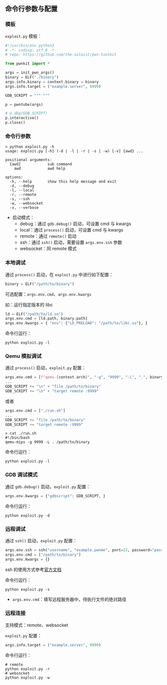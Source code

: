 ## 命令行参数与配置

### 模板

`exploit.py` 模板：

```python
#!/usr/bin/env python3
# -*- coding: utf-8 -*-
# repo: https://github.com/the-soloist/pwn-toolkit

from pwnkit import *

args = init_pwn_args()
binary = ELF("./binary")
args.info.binary = context.binary = binary
args.info.target = ("example.server", 9999)

GDB_SCRIPT = """ """

p = pwntube(args)

# p.dbg(GDB_SCRIPT)
p.interactive()
p.close()
```

### 命令行参数

```shell
> python exploit.py -h
usage: exploit.py [-h] (-d | -l | -r | -s | -w) [-v] {awd} ...

positional arguments:
  {awd}            sub command
    awd            awd help

options:
  -h, --help       show this help message and exit
  -d, --debug
  -l, --local
  -r, --remote
  -s, --ssh
  -w, --websocket
  -v, --verbose
```

- 启动模式：
  - debug：通过 `gdb.debug()` 启动，可设置 cmd 与 kwargs
  - local：通过 `process()` 启动，可设置 cmd 与 kwargs
  - remote：通过 `remote()` 启动
  - ssh：通过 `ssh()` 启动，需要设置 `args.env.ssh` 参数
  - websocket：同 remote 模式

### 本地调试

通过 `process()` 启动，在 `exploit.py` 中进行如下配置：

```python
binary = ELF("/path/to/binary")
```

可选配置：`args.env.cmd`、`args.env.kwargs`

如：运行指定版本的 libc

```python
ld = ELF("/path/to/ld.so")
args.env.cmd = [ld.path, binary.path]
args.env.kwargs = { "env": {"LD_PRELOAD": "/path/to/libc.so"}, }
```

命令行运行：

```shell
python exploit.py -l
```

### Qemu 模拟调试

通过 `process()` 启动，`exploit.py` 配置：

```python
args.env.cmd = [f"qemu-{context.arch}", "-g", "9999", "-L", ".", binary.path]
...
GDB_SCRIPT += "\n" + "file /path/to/binary"
GDB_SCRIPT += "\n" + "target remote :9999"
```

或者

```python
args.env.cmd = ["./run.sh"]
...
GDB_SCRIPT += "file /path/to/binary"
GDB_SCRIPT += "target remote :9999"
```

```shell
> cat ./run.sh
#!/bin/bash
qemu-mips -g 9999 -L . /path/to/binary
```

命令行运行：

```shell
python exploit.py -l
```

### GDB 调试模式

通过 `gdb.debug()` 启动，`exploit.py` 配置：

```python
args.env.kwargs = {"gdbscript": GDB_SCRIPT, }
```

命令行运行：

```shell
python exploit.py -d
```

### 远程调试

通过 `ssh()` 启动，`exploit.py` 配置：

```python
args.env.ssh = ssh("username", "example.pwnme", port=22, password="password")
args.env.cmd = ["/path/to/binary"]
args.env.kwargs = {}
```

ssh 的使用方式参考[官方文档](https://docs.pwntools.com/en/stable/tubes/ssh.html)

命令行运行：

```shell
python exploit.py -s
```

- `args.env.cmd`：填写远程服务器中，待执行文件的绝对路径

### 远程连接

支持模式：remote、websocket

`exploit.py` 配置：

```python
args.info.target = ("example.server", 9999)
```

命令行运行：

```shell
# remote
python exploit.py -r
# websocket
python exploit.py -w
```
